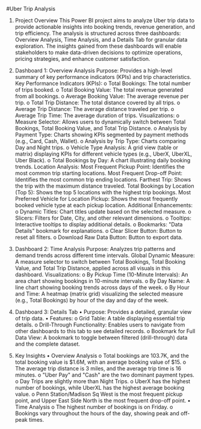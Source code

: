 #Uber Trip Analysis

1. Project Overview
This Power BI project aims to analyze Uber trip data to provide actionable insights into booking trends, revenue generation, and trip efficiency. The analysis is structured across three dashboards: Overview Analysis, Time Analysis, and a Details Tab for granular data exploration. The insights gained from these dashboards will enable stakeholders to make data-driven decisions to optimize operations, pricing strategies, and enhance customer satisfaction. 
2. Dashboard 1: Overview Analysis
Purpose: Provides a high-level summary of key performance indicators (KPIs) and trip characteristics. 
Key Performance Indicators (KPIs): 
o	Total Bookings: The total number of trips booked. 
o	Total Booking Value: The total revenue generated from all bookings. 
o	Average Booking Value: The average revenue per trip. 
o	Total Trip Distance: The total distance covered by all trips. 
o	Average Trip Distance: The average distance traveled per trip. 
o	Average Trip Time: The average duration of trips. 
Visualizations: 
o	Measure Selector: Allows users to dynamically switch between Total Bookings, Total Booking Value, and Total Trip Distance.
o	Analysis by Payment Type: Charts showing KPIs segmented by payment methods (e.g., Card, Cash, Wallet). 
o	Analysis by Trip Type: Charts comparing Day and Night trips. 
o	Vehicle Type Analysis: A grid view (table or matrix) displaying KPIs for different vehicle types (e.g., UberX, UberXL, Uber Black). 
o	Total Bookings by Day: A chart illustrating daily booking trends. 
Location Analysis: 
Most Frequent Pickup Point: Identifies the most common trip starting locations. 
Most Frequent Drop-off Point: Identifies the most common trip ending locations. 
Farthest Trip: Shows the trip with the maximum distance traveled. 
Total Bookings by Location (Top 5): Shows the top 5 locations with the highest trip bookings. 
Most Preferred Vehicle for Location Pickup: Shows the most frequently booked vehicle type at each pickup location. 
Additional Enhancements: 
o	Dynamic Titles: Chart titles update based on the selected measure. 
o	Slicers: Filters for Date, City, and other relevant dimensions. 
o	Tooltips: Interactive tooltips to display additional details. 
o	Bookmarks: "Data Details" bookmark for explanations. 
o	Clear Slicer Button: Button to reset all filters. 
o	Download Raw Data Button: Button to export data. 
3. Dashboard 2: Time Analysis
Purpose: Analyzes trip patterns and demand trends across different time intervals. 
Global Dynamic Measure: A measure selector to switch between Total Bookings, Total Booking Value, and Total Trip Distance, applied across all visuals in this dashboard.
Visualizations: 
o	By Pickup Time (10-Minute Intervals): An area chart showing bookings in 10-minute intervals. 
o	By Day Name: A line chart showing booking trends across days of the week. 
o	By Hour and Time: A heatmap (matrix grid) visualizing the selected measure (e.g., Total Bookings) by hour of the day and day of the week. 
5. Dashboard 3: Details Tab
•	Purpose: Provides a detailed, granular view of trip data. 
•	Features: 
o	Grid Table: A table displaying essential trip details. 
o	Drill-Through Functionality: Enables users to navigate from other dashboards to this tab to see detailed records. 
o	Bookmark for Full Data View: A bookmark to toggle between filtered (drill-through) data and the complete dataset. 

6. Key Insights 
•	Overview Analysis 
o	Total bookings are 103.7K, and the total booking value is $1.6M, with an average booking value of $15.
o	The average trip distance is 3 miles, and the average trip time is 16 minutes.
o	"Uber Pay" and "Cash" are the two dominant payment types.
o	Day Trips are slightly more than Night Trips.
o	UberX has the highest number of bookings, while UberXL has the highest average booking value.
o	Penn Station/Madison Sq West is the most frequent pickup point, and Upper East Side North is the most frequent drop-off point.
•	Time Analysis 
o	The highest number of bookings is on Friday.
o	Bookings vary throughout the hours of the day, showing peak and off-peak times.

